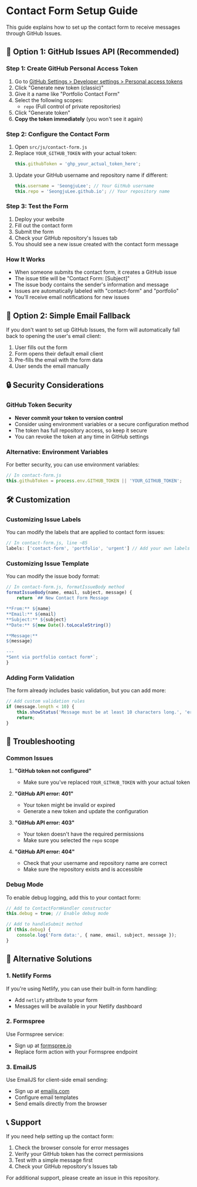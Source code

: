 # Contact Form Setup Guide

This guide explains how to set up the contact form to receive messages through GitHub Issues.

## 🚀 Option 1: GitHub Issues API (Recommended)

### Step 1: Create GitHub Personal Access Token

1. Go to [GitHub Settings > Developer settings > Personal access tokens](https://github.com/settings/tokens)
2. Click "Generate new token (classic)"
3. Give it a name like "Portfolio Contact Form"
4. Select the following scopes:
   - `repo` (Full control of private repositories)
5. Click "Generate token"
6. **Copy the token immediately** (you won't see it again)

### Step 2: Configure the Contact Form

1. Open `src/js/contact-form.js`
2. Replace `YOUR_GITHUB_TOKEN` with your actual token:
   ```javascript
   this.githubToken = 'ghp_your_actual_token_here';
   ```
3. Update your GitHub username and repository name if different:
   ```javascript
   this.username = 'SeongjuLee'; // Your GitHub username
   this.repo = 'SeongjuLee.github.io'; // Your repository name
   ```

### Step 3: Test the Form

1. Deploy your website
2. Fill out the contact form
3. Submit the form
4. Check your GitHub repository's Issues tab
5. You should see a new issue created with the contact form message

### How It Works

- When someone submits the contact form, it creates a GitHub issue
- The issue title will be "Contact Form: [Subject]"
- The issue body contains the sender's information and message
- Issues are automatically labeled with "contact-form" and "portfolio"
- You'll receive email notifications for new issues

## 📧 Option 2: Simple Email Fallback

If you don't want to set up GitHub Issues, the form will automatically fall back to opening the user's email client:

1. User fills out the form
2. Form opens their default email client
3. Pre-fills the email with the form data
4. User sends the email manually

## 🔒 Security Considerations

### GitHub Token Security

- **Never commit your token to version control**
- Consider using environment variables or a secure configuration method
- The token has full repository access, so keep it secure
- You can revoke the token at any time in GitHub settings

### Alternative: Environment Variables

For better security, you can use environment variables:

```javascript
// In contact-form.js
this.githubToken = process.env.GITHUB_TOKEN || 'YOUR_GITHUB_TOKEN';
```

## 🛠️ Customization

### Customizing Issue Labels

You can modify the labels that are applied to contact form issues:

```javascript
// In contact-form.js, line ~85
labels: ['contact-form', 'portfolio', 'urgent'] // Add your own labels
```

### Customizing Issue Template

You can modify the issue body format:

```javascript
// In contact-form.js, formatIssueBody method
formatIssueBody(name, email, subject, message) {
    return `## New Contact Form Message

**From:** ${name}
**Email:** ${email}
**Subject:** ${subject}
**Date:** ${new Date().toLocaleString()}

**Message:**
${message}

---
*Sent via portfolio contact form*`;
}
```

### Adding Form Validation

The form already includes basic validation, but you can add more:

```javascript
// Add custom validation rules
if (message.length < 10) {
    this.showStatus('Message must be at least 10 characters long.', 'error');
    return;
}
```

## 🐛 Troubleshooting

### Common Issues

1. **"GitHub token not configured"**
   - Make sure you've replaced `YOUR_GITHUB_TOKEN` with your actual token

2. **"GitHub API error: 401"**
   - Your token might be invalid or expired
   - Generate a new token and update the configuration

3. **"GitHub API error: 403"**
   - Your token doesn't have the required permissions
   - Make sure you selected the `repo` scope

4. **"GitHub API error: 404"**
   - Check that your username and repository name are correct
   - Make sure the repository exists and is accessible

### Debug Mode

To enable debug logging, add this to your contact form:

```javascript
// Add to ContactFormHandler constructor
this.debug = true; // Enable debug mode

// Add to handleSubmit method
if (this.debug) {
    console.log('Form data:', { name, email, subject, message });
}
```

## 📱 Alternative Solutions

### 1. Netlify Forms
If you're using Netlify, you can use their built-in form handling:
- Add `netlify` attribute to your form
- Messages will be available in your Netlify dashboard

### 2. Formspree
Use Formspree service:
- Sign up at [formspree.io](https://formspree.io)
- Replace form action with your Formspree endpoint

### 3. EmailJS
Use EmailJS for client-side email sending:
- Sign up at [emailjs.com](https://emailjs.com)
- Configure email templates
- Send emails directly from the browser

## 📞 Support

If you need help setting up the contact form:

1. Check the browser console for error messages
2. Verify your GitHub token has the correct permissions
3. Test with a simple message first
4. Check your GitHub repository's Issues tab

For additional support, please create an issue in this repository. 